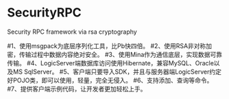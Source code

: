 # SecurityRPC
Security RPC framework via rsa cryptography

#1、使用msgpack为底层序列化工具，比Pb快四倍。
#2、使用RSA非对称加密，传输过程中数据内容绝对安全。
#3、使用Mina作为通信底层，实现数据可靠传输。
#4、LogicServer端数据库访问使用Hibernate，兼容MySQL、Oracle以及MS SqlServer。
#5、客户端只要导入SDK，并且与服务器端LogicServer约定好POJO类，即可以使用，轻量，完全无侵入。
#6、支持添加、查询等命令。
#7、提供客户端示例代码，让开发者更加轻松上手。



